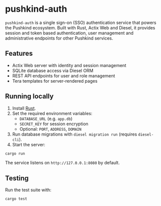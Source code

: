 # pushkind-auth

`pushkind-auth` is a single sign-on (SSO) authentication service that powers
the Pushkind ecosystem. Built with Rust, Actix Web and Diesel, it provides
session and token based authentication, user management and administrative
endpoints for other Pushkind services.

## Features

- Actix Web server with identity and session management
- SQLite database access via Diesel ORM
- REST API endpoints for user and role management
- Tera templates for server-rendered pages

## Running locally

1. Install [Rust](https://www.rust-lang.org/tools/install).
2. Set the required environment variables:
   - `DATABASE_URL` (e.g. `app.db`)
   - `SECRET_KEY` for session encryption
   - Optional: `PORT`, `ADDRESS`, `DOMAIN`
3. Run database migrations with `diesel migration run` (requires `diesel-cli`).
4. Start the server:

```bash
cargo run
```

The service listens on `http://127.0.0.1:8080` by default.

## Testing

Run the test suite with:

```bash
cargo test
```
